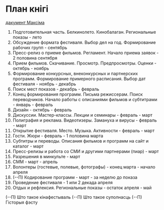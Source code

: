 # План кнігі

[дакумент Максіма](https://docs.google.com/document/d/1W2AgGCJg1TR30idhBggwwNlaOYRRQWlypzMOGpm8YKA/edit )

1. Подготовительная часть. Белкинолето. Кинобалаган. Региональные показы  - лето
2. Обсуждение формата фестиваля. Выбор дел на год. Формирование рабочих групп - сентябрь
3. Пресс-релиз о приеме фильмов. Регламент. Начало приема заявок - 2 половина сентября
4. Прием фильмов. Скачивание. Просмотр. Предпросмотры. Оценки - октябрь - ноябрь
5. Формирование конкурсных, внеконкурсных и партнерских программ. Формирование примерного расписания. Выбор дат фестиваля - ноябрь - декабрь
6. Поиск мест показов - декабрь - февраль
7. Конец формирования программ. Письма режиссерам. Поиск переводчиков. Начало работы с описаниями фильмов и субтитрами - январь - февраль
8. Дизайн - октябрь - февраль
9. Дискуссии. Мастер-классы. Лекции и семинары - февраль - март
10. Полиграфия и реклама. Видеотизеры. Замануха и вирусы - февраль - март
11. Открытие фестиваля. Место. Музыка. Активности - февраль - март
12. Гости. Жюри - февраль - 1 половина марта
13. Субтитры и переводы. Описания фильмов и программ на сайт и каталог - март
14. Пресс-релизы и работа со СМИ и другими партнерами (пиар) - март
15. Разрешения в минкульте - март
16. СММ - март - апрель
17. Волонтеры (гостевые, полевые, фотографы) - конец марта - начало апреля
18. (--П) Кодирование программ - март - за неделю до показа
19. Проведение фестиваля - 1 или 2 декада апреля
20. Отдых и рефлексия. Региональные показы - остаток апреля - май

(--П) Што такое кінафестываль
(--П) Што такое суполнасць
(--П) Гісторыя фэсту


